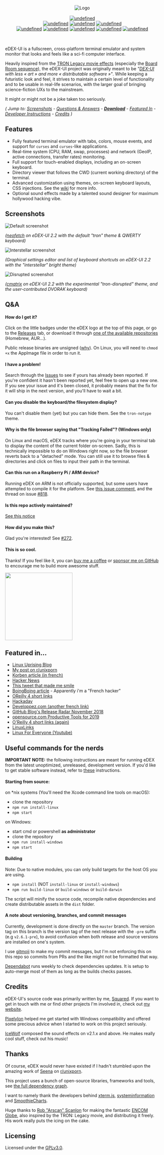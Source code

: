<p align="center">
  <br>
  <img alt="Logo" src="https://github.com/GitSquared/edex-ui/raw/master/media/logo.png">
  <br><br>
  <a href="https://lgtm.com/projects/g/GitSquared/edex-ui/context:javascript"><img alt="undefined" src="https://img.shields.io/lgtm/grade/javascript/g/GitSquared/edex-ui.svg?logo=lgtm&logoWidth=18"/></a>
  <br>
  <a href="https://github.com/GitSquared/edex-ui/releases/latest"><img alt="undefined" src="https://img.shields.io/github/release/GitSquared/edex-ui.svg?style=popout"></a>
  <a href="#featured-in"><img alt="undefined" src="https://img.shields.io/github/downloads/GitSquared/edex-ui/total.svg?style=popout"></a>
  <a href="https://github.com/GitSquared/edex-ui/blob/master/LICENSE"><img alt="undefined" src="https://img.shields.io/github/license/GitSquared/edex-ui.svg?style=popout"></a>
  <br>
  <a href="https://github.com/GitSquared/edex-ui/releases/download/v2.2.2/eDEX-UI.Windows.Installer.exe" target="_blank"><img alt="undefined" src="https://badgen.net/badge/Download/Windows/?color=blue&icon=windows&label"></a>
  <a href="https://github.com/GitSquared/edex-ui/releases/download/v2.2.2/eDEX-UI.MacOS.Image.dmg" target="_blank"><img alt="undefined" src="https://badgen.net/badge/Download/macOS/?color=grey&icon=apple&label"></a>
  <a href="https://github.com/GitSquared/edex-ui/releases/download/v2.2.2/eDEX-UI.Linux.x86_64.AppImage" target="_blank"><img alt="undefined" src="https://badgen.net/badge/Download/Linux64/?color=orange&icon=terminal&label"></a>
  <a href="https://github.com/GitSquared/edex-ui/releases/download/v2.2.2/eDEX-UI.Linux.i386.AppImage" target="_blank"><img alt="undefined" src="https://badgen.net/badge/Download/Linux32/?color=orange&icon=terminal&label"></a>
  <a href="https://aur.archlinux.org/packages/edex-ui" target="_blank"><img alt="undefined" src="https://badgen.net/badge/AUR/Package/cyan"></a>
  <br><br><br>
</p>


eDEX-UI is a fullscreen, cross-platform terminal emulator and system monitor that looks and feels like a sci-fi computer interface.

Heavily inspired from the [TRON Legacy movie effects](https://web.archive.org/web/20170511000410/http://jtnimoy.com/blogs/projects/14881671) (especially the [Board Room sequence](https://gmunk.com/TRON-Board-Room)), the eDEX-UI project was originally meant to be *"[DEX-UI](https://github.com/seenaburns/dex-ui) with less « art » and more « distributable software »"*. While keeping a futuristic look and feel, it strives to maintain a certain level of functionality and to be usable in real-life scenarios, with the larger goal of bringing science-fiction UXs to the mainstream.

It might or might not be a joke taken too seriously.

*( Jump to: [Screenshots](#screenshots) - [Questions & Answers](#qa) - **[Download](#how-do-i-get-it)** - [Featured In](#featured-in) - [Developer Instructions](#useful-commands-for-the-nerds) - [Credits](#credits) )*

## Features
- Fully featured terminal emulator with tabs, colors, mouse events, and support for `curses` and `curses`-like applications.
- Real-time system (CPU, RAM, swap, processes) and network (GeoIP, active connections, transfer rates) monitoring.
- Full support for touch-enabled displays, including an on-screen keyboard.
- Directory viewer that follows the CWD (current working directory) of the terminal.
- Advanced customization using themes, on-screen keyboard layouts, CSS injections. See the [wiki](https://github.com/GitSquared/edex-ui/wiki) for more info.
- Optional sound effects made by a talented sound designer for maximum hollywood hacking vibe.

## Screenshots
![Default screenshot](https://github.com/GitSquared/edex-ui/raw/master/media/screenshot_default.png)

_([neofetch](https://github.com/dylanaraps/neofetch) on eDEX-UI 2.2 with the default "tron" theme & QWERTY keyboard)_

![Interstellar screenshot](https://github.com/GitSquared/edex-ui/raw/master/media/screenshot_white.png)

_(Graphical settings editor and list of keyboard shortcuts on eDEX-UI 2.2 with the "interstellar" bright theme)_

![Disrupted screenshot](https://github.com/GitSquared/edex-ui/raw/master/media/screenshot_disrupted.png)

_([cmatrix](https://github.com/abishekvashok/cmatrix) on eDEX-UI 2.2 with the experimental "tron-disrupted" theme, and the user-contributed DVORAK keyboard)_

## Q&A
#### How do I get it?
Click on the little badges under the eDEX logo at the top of this page, or go to the [Releases](https://github.com/GitSquared/edex-ui/releases) tab, or download it through [one of the available repositories](https://repology.org/project/edex-ui/versions) (Homebrew, AUR...).

Public release binaries are unsigned ([why](https://gaby.dev/posts/code-signing)). On Linux, you will need to `chmod +x` the AppImage file in order to run it.
#### I have a problem!
Search through the [Issues](https://github.com/GitSquared/edex-ui/issues) to see if yours has already been reported. If you're confident it hasn't been reported yet, feel free to open up a new one. If you see your issue and it's been closed, it probably means that the fix for it will ship in the next version, and you'll have to wait a bit.
#### Can you disable the keyboard/the filesystem display?
You can't disable them (yet) but you can hide them. See the `tron-notype` theme.
#### Why is the file browser saying that "Tracking Failed"? (Windows only)
On Linux and macOS, eDEX tracks where you're going in your terminal tab to display the content of the current folder on-screen.
Sadly, this is technically impossible to do on Windows right now, so the file browser reverts back to a "detached" mode. You can still use it to browse files & directories and click on files to input their path in the terminal.
#### Can this run on a Raspberry Pi / ARM device?
Running eDEX on ARM is not officially supported, but some users have attempted to compile it for the platform.
See [this issue comment](https://github.com/GitSquared/edex-ui/issues/313#issuecomment-443465345), and the thread on issue [#818](https://github.com/GitSquared/edex-ui/issues/818).
#### Is this repo actively maintained?
[See this notice](https://github.com/GitSquared/edex-ui/issues/769)
#### How did you make this?
Glad you're interested! See [#272](https://github.com/GitSquared/edex-ui/issues/272).
#### This is so cool.
Thanks! If you feel like it, you can [buy me a coffee](https://buymeacoff.ee/gaby) or [sponsor me on GitHub](https://github.com/sponsors/GitSquared) to encourage me to build more awesome stuff.

<img width="220" src="https://78.media.tumblr.com/35d4ef4447e0112f776b629bffd99188/tumblr_mk4gf8zvyC1s567uwo1_500.gif" />


## Featured in...
- [Linux Uprising Blog](https://www.linuxuprising.com/2018/11/edex-ui-fully-functioning-sci-fi.html)
- [My post on r/unixporn](https://www.reddit.com/r/unixporn/comments/9ysbx7/oc_a_little_project_that_ive_been_working_on/)
- [Korben article (in french)](https://korben.info/une-interface-futuriste-pour-vos-ecrans-tactiles.html)
- [Hacker News](https://news.ycombinator.com/item?id=18509828)
- [This tweet that made me smile](https://twitter.com/mikemaccana/status/1065615451940667396)
- [BoingBoing article](https://boingboing.net/2018/11/23/simulacrum-sf.html) - Apparently i'm a "French hacker"
- [OReilly 4 short links](https://www.oreilly.com/ideas/four-short-links-23-november-2018)
- [Hackaday](https://hackaday.com/2018/11/23/look-like-a-movie-hacker/)
- [Developpez.com (another french link)](https://www.developpez.com/actu/234808/Une-application-de-bureau-ressemble-a-une-interface-d-ordinateur-de-science-fiction-inspiree-des-effets-du-film-TRON-Legacy/)
- [GitHub Blog's Release Radar November 2018](https://blog.github.com/2018-12-21-release-radar-november-2018/)
- [opensource.com Productive Tools for 2019](https://opensource.com/article/19/1/productivity-tool-edex-ui)
- [O'Reilly 4 short links (again)](https://www.oreilly.com/radar/four-short-links-7-july-2020/)
- [LinuxLinks](https://www.linuxlinks.com/linux-candy-edex-ui-sci-fi-computer-terminal-emulator-system-monitor/)
- [Linux For Everyone (Youtube)](https://www.youtube.com/watch?v=gbzqCAjm--g)


## Useful commands for the nerds

**IMPORTANT NOTE:** the following instructions are meant for running eDEX from the latest unoptimized, unreleased, development version. If you'd like to get stable software instead, refer to [these](#how-do-i-get-it) instructions.

#### Starting from source:
on *nix systems (You'll need the Xcode command line tools on macOS):
- clone the repository
- `npm run install-linux`
- `npm start`

on Windows:
- start cmd or powershell **as administrator**
- clone the repository
- `npm run install-windows`
- `npm start`

#### Building
Note: Due to native modules, you can only build targets for the host OS you are using.

- `npm install` (NOT `install-linux` or `install-windows`)
- `npm run build-linux` or `build-windows` or `build-darwin`

The script will minify the source code, recompile native dependencies and create distributable assets in the `dist` folder.

#### A note about versioning, branches, and commit messages
Currently, development is done directly on the `master` branch. The version tag on this branch is the version tag of the next release with the `-pre` suffix (e.g `v2.6.1-pre`), to avoid confusion when both release and source versions are installed on one's system.

I use [gitmoji](https://github.com/carloscuesta/gitmoji-cli) to make my commit messages, but I'm not enforcing this on this repo so commits from PRs and the like might not be formatted that way.

[Dependabot](https://dependabot.com) runs weekly to check dependencies updates. It is setup to auto-merge most of them as long as the builds checks passes.

## Credits
eDEX-UI's source code was primarily written by me, [Squared](https://github.com/GitSquared). If you want to get in touch with me or find other projects I'm involved in, check out [my website](https://squared.codebrew.fr).

[PixelyIon](https://github.com/PixelyIon) helped me get started with Windows compatibility and offered some precious advice when I started to work on this project seriously.

[IceWolf](https://soundcloud.com/iamicewolf) composed the sound effects on v2.1.x and above. He makes really cool stuff, check out his music!

## Thanks
Of course, eDEX would never have existed if I hadn't stumbled upon the amazing work of [Seena](https://github.com/seenaburns) on [r/unixporn](https://reddit.com/r/unixporn).

This project uses a bunch of open-source libraries, frameworks and tools, see [the full dependency graph](https://github.com/GitSquared/edex-ui/network/dependencies).

I want to namely thank the developers behind [xterm.js](https://github.com/xtermjs/xterm.js), [systeminformation](https://github.com/sebhildebrandt/systeminformation) and [SmoothieCharts](https://github.com/joewalnes/smoothie).

Huge thanks to [Rob "Arscan" Scanlon](https://github.com/arscan) for making the fantastic [ENCOM Globe](https://github.com/arscan/encom-globe), also inspired by the TRON: Legacy movie, and distributing it freely. His work really puts the icing on the cake.

## Licensing

Licensed under the [GPLv3.0](https://github.com/GitSquared/edex-ui/blob/master/LICENSE).
